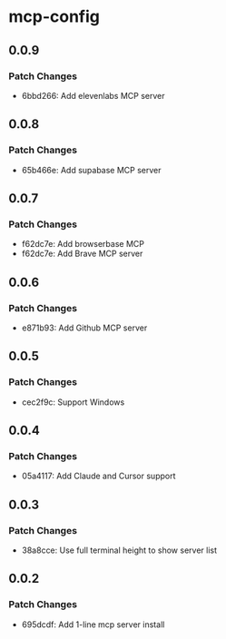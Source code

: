 # mcp-config

## 0.0.9

### Patch Changes

- 6bbd266: Add elevenlabs MCP server

## 0.0.8

### Patch Changes

- 65b466e: Add supabase MCP server

## 0.0.7

### Patch Changes

- f62dc7e: Add browserbase MCP
- f62dc7e: Add Brave MCP server

## 0.0.6

### Patch Changes

- e871b93: Add Github MCP server

## 0.0.5

### Patch Changes

- cec2f9c: Support Windows

## 0.0.4

### Patch Changes

- 05a4117: Add Claude and Cursor support

## 0.0.3

### Patch Changes

- 38a8cce: Use full terminal height to show server list

## 0.0.2

### Patch Changes

- 695dcdf: Add 1-line mcp server install
